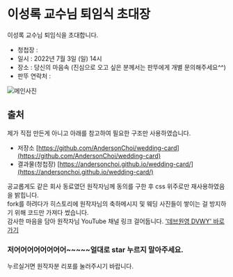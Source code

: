 # 이성록 교수님 퇴임식 초대장 

이성록 교수님 퇴임식을 초대합니다.
* 청첩장 : 
* 일시 : 2022년 7월 3일 (일) 14시
* 장소 : 당신의 마음속 (진심으로 오고 싶은 분께서는 판뚜에게 개별 문의해주세요^^)
* 판뚜 연락처 : 

![메인사진](https://github.coㅡ/jrabbit2001/jrabbit2001.github.io/blob/main/docs/images/panpic0.png)

## 출처
제가 직접 만든게 아니고 아래를 참고하여 필요한 구조만 사용하였습니다.
* 저장소 [https://github.com/AndersonChoi/wedding-card](https://github.com/AndersonChoi/wedding-card)
* 결과물(청첩장) [https://andersonchoi.github.io/wedding-card/](https://andersonchoi.github.io/wedding-card/) 

공교롭게도 같은 회사 동료였던 원작자님께 동의를 구한 후 css 위주로만 재사용하였음을 밝힙니다.<br>
fork를 하려다가 히스토리에 원작자님의 축하메시지 및 웨딩 사진들이 쌓이는 걸 방지하기 위해 코드만 가져다 썼습니다.<br>
감사한 마음을 담아 원작자님 YouTube 채널 링크 걸어둡니다. <a href="https://www.youtube.com/c/%EB%8D%B0%EB%B8%8C%EC%9B%90%EC%98%81DevWonYoung">'데브원영 DVWY' 바로가기</a>
<br>
### 저어어어어어어어어~~~~~얼대로 star 누르지 말아주세요.
누르실거면 원작자분 리포를 눌러주시기 바랍니다.
